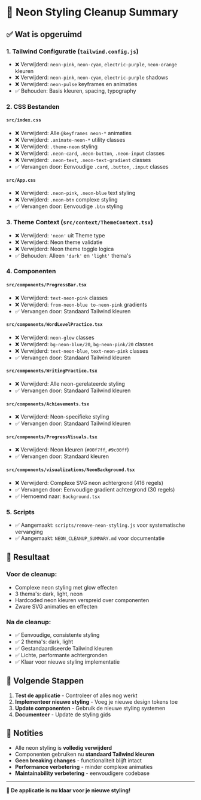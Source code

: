 # 🧹 Neon Styling Cleanup Summary

## ✅ Wat is opgeruimd

### 1. **Tailwind Configuratie** (`tailwind.config.js`)
- ❌ Verwijderd: `neon-pink`, `neon-cyan`, `electric-purple`, `neon-orange` kleuren
- ❌ Verwijderd: `neon-pink`, `neon-cyan`, `electric-purple` shadows
- ❌ Verwijderd: `neon-pulse` keyframes en animaties
- ✅ Behouden: Basis kleuren, spacing, typography

### 2. **CSS Bestanden**

#### `src/index.css`
- ❌ Verwijderd: Alle `@keyframes neon-*` animaties
- ❌ Verwijderd: `.animate-neon-*` utility classes
- ❌ Verwijderd: `.theme-neon` styling
- ❌ Verwijderd: `.neon-card`, `.neon-button`, `.neon-input` classes
- ❌ Verwijderd: `.neon-text`, `.neon-text-gradient` classes
- ✅ Vervangen door: Eenvoudige `.card`, `.button`, `.input` classes

#### `src/App.css`
- ❌ Verwijderd: `.neon-pink`, `.neon-blue` text styling
- ❌ Verwijderd: `.neon-btn` complexe styling
- ✅ Vervangen door: Eenvoudige `.btn` styling

### 3. **Theme Context** (`src/context/ThemeContext.tsx`)
- ❌ Verwijderd: `'neon'` uit Theme type
- ❌ Verwijderd: Neon theme validatie
- ❌ Verwijderd: Neon theme toggle logica
- ✅ Behouden: Alleen `'dark'` en `'light'` thema's

### 4. **Componenten**

#### `src/components/ProgressBar.tsx`
- ❌ Verwijderd: `text-neon-pink` classes
- ❌ Verwijderd: `from-neon-blue to-neon-pink` gradients
- ✅ Vervangen door: Standaard Tailwind kleuren

#### `src/components/WordLevelPractice.tsx`
- ❌ Verwijderd: `neon-glow` classes
- ❌ Verwijderd: `bg-neon-blue/20`, `bg-neon-pink/20` classes
- ❌ Verwijderd: `text-neon-blue`, `text-neon-pink` classes
- ✅ Vervangen door: Standaard Tailwind kleuren

#### `src/components/WritingPractice.tsx`
- ❌ Verwijderd: Alle neon-gerelateerde styling
- ✅ Vervangen door: Standaard Tailwind kleuren

#### `src/components/Achievements.tsx`
- ❌ Verwijderd: Neon-specifieke styling
- ✅ Vervangen door: Standaard Tailwind kleuren

#### `src/components/ProgressVisuals.tsx`
- ❌ Verwijderd: Neon kleuren (`#00f7ff`, `#9c00ff`)
- ✅ Vervangen door: Standaard kleuren

#### `src/components/visualizations/NeonBackground.tsx`
- ❌ Verwijderd: Complexe SVG neon achtergrond (416 regels)
- ✅ Vervangen door: Eenvoudige gradient achtergrond (30 regels)
- ✅ Hernoemd naar: `Background.tsx`

### 5. **Scripts**
- ✅ Aangemaakt: `scripts/remove-neon-styling.js` voor systematische vervanging
- ✅ Aangemaakt: `NEON_CLEANUP_SUMMARY.md` voor documentatie

## 🎯 Resultaat

### **Voor de cleanup:**
- Complexe neon styling met glow effecten
- 3 thema's: dark, light, neon
- Hardcoded neon kleuren verspreid over componenten
- Zware SVG animaties en effecten

### **Na de cleanup:**
- ✅ Eenvoudige, consistente styling
- ✅ 2 thema's: dark, light
- ✅ Gestandaardiseerde Tailwind kleuren
- ✅ Lichte, performante achtergronden
- ✅ Klaar voor nieuwe styling implementatie

## 🚀 Volgende Stappen

1. **Test de applicatie** - Controleer of alles nog werkt
2. **Implementeer nieuwe styling** - Voeg je nieuwe design tokens toe
3. **Update componenten** - Gebruik de nieuwe styling systemen
4. **Documenteer** - Update de styling gids

## 📝 Notities

- Alle neon styling is **volledig verwijderd**
- Componenten gebruiken nu **standaard Tailwind kleuren**
- **Geen breaking changes** - functionaliteit blijft intact
- **Performance verbetering** - minder complexe animaties
- **Maintainability verbetering** - eenvoudigere codebase

---

**🎨 De applicatie is nu klaar voor je nieuwe styling!** 